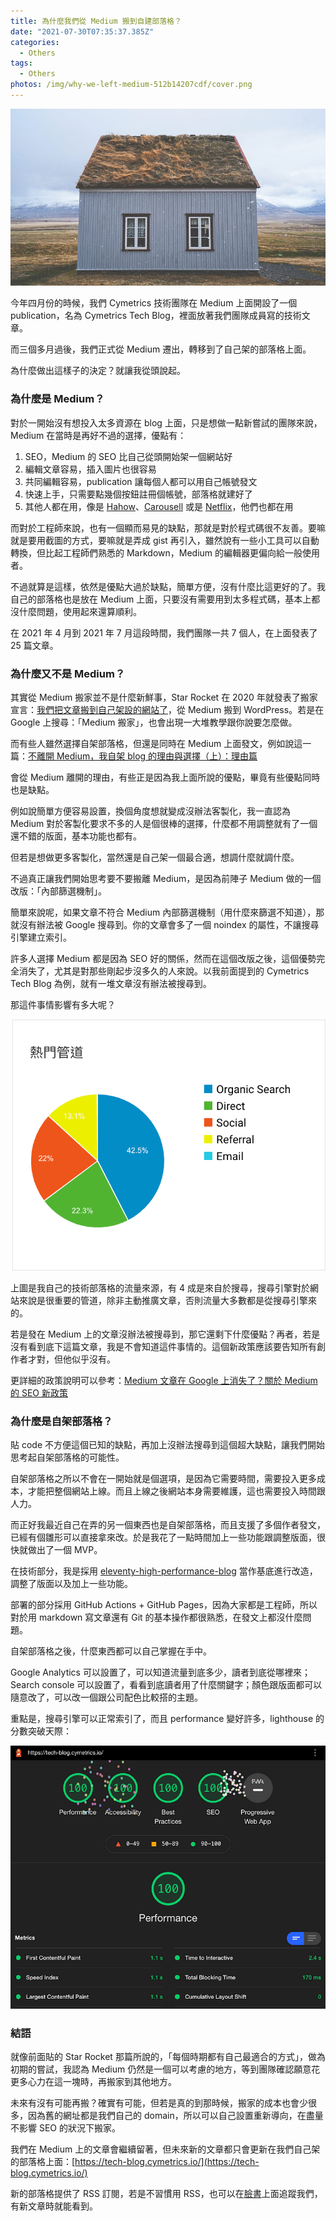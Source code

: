 ```yaml
---
title: 為什麼我們從 Medium 搬到自建部落格？
date: "2021-07-30T07:35:37.385Z"
categories:
  - Others
tags:
  - Others
photos: /img/why-we-left-medium-512b14207cdf/cover.png
---
```


![](/img/why-we-left-medium-512b14207cdf/0__D1X9__iGituYfmjTr.jpg)

今年四月份的時候，我們 Cymetrics 技術團隊在 Medium 上面開設了一個 publication，名為 Cymetrics Tech Blog，裡面放著我們團隊成員寫的技術文章。

而三個多月過後，我們正式從 Medium 遷出，轉移到了自己架的部落格上面。

為什麼做出這樣子的決定？就讓我從頭說起。

### 為什麼是 Medium？

對於一開始沒有想投入太多資源在 blog 上面，只是想做一點新嘗試的團隊來說，Medium 在當時是再好不過的選擇，優點有：

1.  SEO，Medium 的 SEO 比自己從頭開始架一個網站好
2.  編輯文章容易，插入圖片也很容易
3.  共同編輯容易，publication 讓每個人都可以用自己帳號發文
4.  快速上手，只需要點幾個按鈕註冊個帳號，部落格就建好了
5.  其他人都在用，像是 [Hahow](https://tech.hahow.in/)、[Carousell](https://medium.com/carousell-insider) 或是 [Netflix](https://netflixtechblog.com/)，他們也都在用

而對於工程師來說，也有一個顯而易見的缺點，那就是對於程式碼很不友善。要嘛就是要用截圖的方式，要嘛就是弄成 gist 再引入，雖然說有一些小工具可以自動轉換，但比起工程師們熟悉的 Markdown，Medium 的編輯器更偏向給一般使用者。

不過就算是這樣，依然是優點大過於缺點，簡單方便，沒有什麼比這更好的了。我自己的部落格也是放在 Medium 上面，只要沒有需要用到太多程式碼，基本上都沒什麼問題，使用起來還算順利。

在 2021 年 4 月到 2021 年 7 月這段時間，我們團隊一共 7 個人，在上面發表了 25 篇文章。

### 為什麼又不是 Medium？

其實從 Medium 搬家並不是什麼新鮮事，Star Rocket 在 2020 年就發表了搬家宣言：[我們把文章搬到自己架設的網站了](https://blog.starrocket.io/posts/the-reason-why-we-build-our-own-blog-website-by-using-wordpress/)，從 Medium 搬到 WordPress。若是在 Google 上搜尋：「Medium 搬家」，也會出現一大堆教學跟你說要怎麼做。

而有些人雖然選擇自架部落格，但還是同時在 Medium 上面發文，例如說這一篇：[不離開 Medium，我自架 blog 的理由與選擇（上）：理由篇](https://blog.kyomind.tw/my-own-blog-part-one/)

會從 Medium 離開的理由，有些正是因為我上面所說的優點，畢竟有些優點同時也是缺點。

例如說簡單方便容易設置，換個角度想就變成沒辦法客製化，我一直認為 Medium 對於客製化要求不多的人是個很棒的選擇，什麼都不用調整就有了一個還不錯的版面，基本功能也都有。

但若是想做更多客製化，當然還是自己架一個最合適，想調什麼就調什麼。

不過真正讓我們開始思考要不要搬離 Medium，是因為前陣子 Medium 做的一個改版：「內部篩選機制」。

簡單來說呢，如果文章不符合 Medium 內部篩選機制（用什麼來篩選不知道），那就沒有辦法被 Google 搜尋到。你的文章會多了一個 noindex 的屬性，不讓搜尋引擎建立索引。

許多人選擇 Medium 都是因為 SEO 好的關係，然而在這個改版之後，這個優勢完全消失了，尤其是對那些剛起步沒多久的人來說。以我前面提到的 Cymetrics Tech Blog 為例，就有一堆文章沒有辦法被搜尋到。

那這件事情影響有多大呢？

![](/img/why-we-left-medium-512b14207cdf/1__oOUBF__m8idMi2pSHJ6s__XQ.png)

上圖是我自己的技術部落格的流量來源，有 4 成是來自於搜尋，搜尋引擎對於網站來說是很重要的管道，除非主動推廣文章，否則流量大多數都是從搜尋引擎來的。

若是發在 Medium 上的文章沒辦法被搜尋到，那它還剩下什麼優點？再者，若是沒有看到底下這篇文章，我是不會知道這件事情的。這個新政策應該要告知所有創作者才對，但他似乎沒有。

更詳細的政策說明可以參考：[Medium 文章在 Google 上消失了？關於 Medium 的 SEO 新政策](https://medium.com/kung-%E7%9A%84%E6%97%A5%E5%B8%B8/medium-%E6%96%87%E7%AB%A0%E5%9C%A8-google-%E4%B8%8A%E6%B6%88%E5%A4%B1%E4%BA%86-%E9%97%9C%E6%96%BC-medium-%E7%9A%84-seo-%E6%96%B0%E6%94%BF%E7%AD%96-b05f99b2f372?sk=68d4599717077ab2fd625f265bb70832)

### 為什麼是自架部落格？

貼 code 不方便這個已知的缺點，再加上沒辦法搜尋到這個超大缺點，讓我們開始思考起自架部落格的可能性。

自架部落格之所以不會在一開始就是個選項，是因為它需要時間，需要投入更多成本，才能把整個網站上線。而且上線之後網站本身需要維護，這也需要投入時間跟人力。

而正好我最近自己在弄的另一個東西也是自架部落格，而且支援了多個作者發文，已經有個雛形可以直接拿來改。於是我花了一點時間加上一些功能跟調整版面，很快就做出了一個 MVP。

在技術部分，我是採用 [eleventy-high-performance-blog](https://github.com/google/eleventy-high-performance-blog) 當作基底進行改造，調整了版面以及加上一些功能。

部署的部分採用 GitHub Actions + GitHub Pages，因為大家都是工程師，所以對於用 markdown 寫文章還有 Git 的基本操作都很熟悉，在發文上都沒什麼問題。

自架部落格之後，什麼東西都可以自己掌握在手中。

Google Analytics 可以設置了，可以知道流量到底多少，讀者到底從哪裡來；Search console 可以設置了，看看到底讀者用了什麼關鍵字；顏色跟版面都可以隨意改了，可以改一個跟公司配色比較搭的主題。

重點是，搜尋引擎可以正常索引了，而且 performance 變好許多，lighthouse 的分數突破天際：

![](/img/why-we-left-medium-512b14207cdf/1__TC__RLwLTqp__vtPPRtYKApg.png)

### 結語

就像前面貼的 Star Rocket 那篇所說的，「每個時期都有自己最適合的方式」，做為初期的嘗試，我認為 Medium 仍然是一個可以考慮的地方，等到團隊確認願意花更多心力在這一塊時，再搬家到其他地方。

未來有沒有可能再搬？確實有可能，但若是真的到那時候，搬家的成本也會少很多，因為舊的網址都是我們自己的 domain，所以可以自己設置重新導向，在盡量不影響 SEO 的狀況下搬家。

我們在 Medium 上的文章會繼續留著，但未來新的文章都只會更新在我們自己架的部落格上面：[https://tech-blog.cymetrics.io/](https://tech-blog.cymetrics.io/)

新的部落格提供了 RSS 訂閱，若是不習慣用 RSS，也可以在[臉書](https://www.facebook.com/Cymetrics-100957872049641)上面追蹤我們，有新文章時就能看到。
